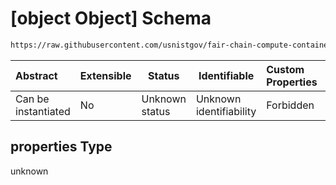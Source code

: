 # \[object Object] Schema

```txt
https://raw.githubusercontent.com/usnistgov/fair-chain-compute-container/master/schema/manifest.schema.json#/properties
```




| Abstract            | Extensible | Status         | Identifiable            | Custom Properties | Additional Properties | Access Restrictions | Defined In                                                            |
| :------------------ | ---------- | -------------- | ----------------------- | :---------------- | --------------------- | ------------------- | --------------------------------------------------------------------- |
| Can be instantiated | No         | Unknown status | Unknown identifiability | Forbidden         | Allowed               | none                | [manifest.schema.json\*](manifest.schema.json "open original schema") |

## properties Type

unknown

